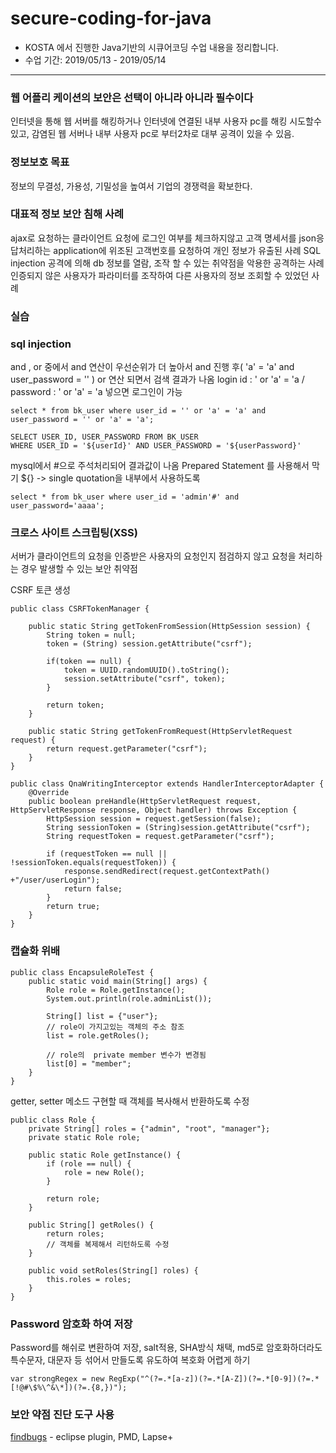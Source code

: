 # secure-coding-for-java
* KOSTA 에서 진행한 Java기반의 시큐어코딩 수업 내용을 정리합니다.
* 수업 기간: 2019/05/13 - 2019/05/14


* * *


### 웹 어플리 케이션의 보안은 선택이 아니라 아니라 필수이다
인터넷을 통해 웹 서버를 해킹하거나 인터넷에 연결된 내부 사용자 pc를 해킹 시도할수 있고, 감염된 웹 서버나 내부 사용자 pc로 부터2차로 대부 공격이 있을 수 있음.


### 정보보호 목표
정보의 무결성, 가용성, 기밀성을 높여서 기업의 경쟁력을 확보한다.


### 대표적 정보 보안 침해 사례
ajax로 요청하는 클라이언트 요청에 로그인 여부를 체크하지않고 고객 명세서를 json응답처리하는 application에 위조된 고객번호를 요청하여 개인 정보가 유출된 사례
SQL injection 공격에 의해 db 정보를 열람, 조작 할 수 있는 취약점을 악용한 공격하는 사례
인증되지 않은 사용자가 파라미터를 조작하여 다른 사용자의 정보 조회할 수 있었던 사례


### 실습
### sql injection
and , or 중에서 and 연산이 우선순위가 더 높아서 and 진행 후( 'a' = 'a' and user_password = '' ) or 연산 되면서 검색 결과가 나옴
login id : ' or 'a' = 'a / password : ' or 'a' = 'a 넣으면 로그인이 가능
```
select * from bk_user where user_id = '' or 'a' = 'a' and user_password = '' or 'a' = 'a';
```
```
SELECT USER_ID, USER_PASSWORD FROM BK_USER
WHERE USER_ID = '${userId}' AND USER_PASSWORD = '${userPassword}'
``` 
mysql에서 #으로 주석처리되어 결과값이 나옴
Prepared Statement 를 사용해서 막기 ${} -> single quotation을 내부에서 사용하도록
```
select * from bk_user where user_id = 'admin'#' and user_password='aaaa';
```

### 크로스 사이트 스크립팅(XSS)
서버가 클라이언트의 요청을 인증받은 사용자의 요청인지 점검하지 않고 요청을 처리하는 경우 발생할 수 있는 보안 취약점

CSRF 토큰 생성
```
public class CSRFTokenManager {

	public static String getTokenFromSession(HttpSession session) {
		String token = null;
		token = (String) session.getAttribute("csrf");
		
		if(token == null) {
			token = UUID.randomUUID().toString();
			session.setAttribute("csrf", token);
		}
		
		return token;
	}
	
	public static String getTokenFromRequest(HttpServletRequest request) {
		return request.getParameter("csrf");
	}
}
```
```
public class QnaWritingInterceptor extends HandlerInterceptorAdapter {
	@Override
	public boolean preHandle(HttpServletRequest request, HttpServletResponse response, Object handler) throws Exception {
		HttpSession session = request.getSession(false);
		String sessionToken = (String)session.getAttribute("csrf");
		String requestToken = request.getParameter("csrf");
		
		if (requestToken == null || !sessionToken.equals(requestToken)) {
			response.sendRedirect(request.getContextPath() +"/user/userLogin");
			return false;
		}
		return true;
	}
}
```

### 캡슐화 위배
```
public class EncapsuleRoleTest {
	public static void main(String[] args) {
		Role role = Role.getInstance();
		System.out.println(role.adminList());
		
		String[] list = {"user"};
		// role이 가지고있는 객체의 주소 참조
		list = role.getRoles();
		
		// role의  private member 변수가 변경됨
		list[0] = "member";
	}
}

```
getter, setter 메소드 구현할 때 객체를 복사해서 반환하도록 수정
```
public class Role {
	private String[] roles = {"admin", "root", "manager"};
	private static Role role;
	
	public static Role getInstance() {
		if (role == null) {
			role = new Role();
		}
		
		return role;
	}

	public String[] getRoles() {
		return roles;
		// 객체를 복제해서 리턴하도록 수정
	}

	public void setRoles(String[] roles) {
		this.roles = roles;
	}
}
```

### Password 암호화 하여 저장
Password를 해쉬로 변환하여 저장, salt적용,  SHA방식 채택, md5로 암호화하더라도 특수문자, 대문자 등 섞어서 만들도록 유도하여 복호화 어렵게 하기
```
var strongRegex = new RegExp("^(?=.*[a-z])(?=.*[A-Z])(?=.*[0-9])(?=.*[!@#\$%\^&\*])(?=.{8,})");
``` 

### 보안 약점 진단 도구 사용
[findbugs](http://findbugs.cs.umd.edu/eclipse/) - eclipse plugin, PMD, Lapse+

